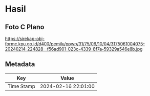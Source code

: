 # Hasil

## Foto C Plano

https://sirekap-obj-formc.kpu.go.id/d400/pemilu/ppwp/31/75/06/10/04/3175061004075-20240214-224828--f56ad901-023c-4339-8f7a-59329a546e8b.jpg


## Metadata

| Key        | Value               |
| ---------- | ------------------- |
| Time Stamp | 2024-02-16 22:01:00 |



